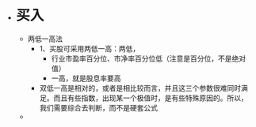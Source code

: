 - # 买入
	- 两低一高法
		- 1、买股可采用两低一高：两低，
			- 行业市盈率百分位、市净率百分位低（注意是百分位，不是绝对值）
			- 一高，就是股息率要高
		- 双低一高是相对的，或者是相比较而言，并且这三个参数很难同时满足。而且有些指数，出现某一个极值时，是有些特殊原因的。所以，我们需要综合去判断，而不是硬套公式
	-